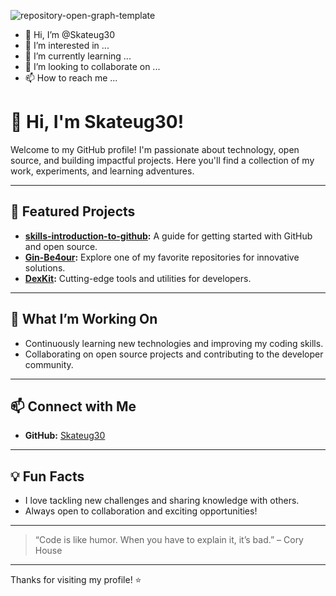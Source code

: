 ![repository-open-graph-template](https://github.com/user-attachments/assets/5352734a-4753-47b1-b7cf-e11f17830c83)
- 👋 Hi, I’m @Skateug30
- 👀 I’m interested in ...
- 🌱 I’m currently learning ...
- 💞️ I’m looking to collaborate on ...
- 📫 How to reach me ...

<!---
Skateug30/Skateug30 is a ✨ special ✨ repository because its `README.md` (this file) appears on your GitHub profile.
You can click the Preview link to take a look at your changes.
--->



# 👋 Hi, I'm Skateug30!

Welcome to my GitHub profile! I'm passionate about technology, open source, and building impactful projects. Here you'll find a collection of my work, experiments, and learning adventures.

---

## 🚀 Featured Projects

- **[skills-introduction-to-github](https://github.com/Skateug30/skills-introduction-to-github):** A guide for getting started with GitHub and open source.
- **[Gin-Be4our](https://github.com/Skateug30/Gin-Be4our):** Explore one of my favorite repositories for innovative solutions.
- **[DexKit](https://github.com/Skateug30/DexKit):** Cutting-edge tools and utilities for developers.

---

## 🌱 What I’m Working On

- Continuously learning new technologies and improving my coding skills.
- Collaborating on open source projects and contributing to the developer community.

---

## 📫 Connect with Me

- **GitHub:** [Skateug30](https://github.com/Skateug30)
<!-- Add more social links here (LinkedIn, Twitter, personal website, etc.) -->

---

## 💡 Fun Facts

- I love tackling new challenges and sharing knowledge with others.
- Always open to collaboration and exciting opportunities!

---

> “Code is like humor. When you have to explain it, it’s bad.” – Cory House

---

Thanks for visiting my profile! ⭐️

